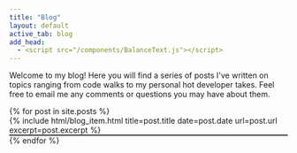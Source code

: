 ```yaml
---
title: "Blog"
layout: default
active_tab: blog
add_head:
  - <script src="/components/BalanceText.js"></script>
---
```


Welcome to my blog! Here you will find a series of posts I've written on topics ranging from code walks to my personal hot developer takes. Feel free to email me any comments or questions you may have about them.

<ul style="list-style: none; padding: 0;">
  {% for post in site.posts %}
    <li style="border-bottom: 2px solid #333">
      {% include html/blog_item.html
					title=post.title
					date=post.date
					url=post.url
					excerpt=post.excerpt  %}
    </li>
  {% endfor %}
</ul>
